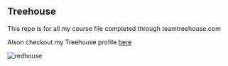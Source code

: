 ## Treehouse

This repo is for all my course file completed through teamtreehouse.com

Alson checkout my Treehouse profile [here](https://teamtreehouse.com/dalesellers)

![redhouse](https://user-images.githubusercontent.com/65518590/82364796-c202b180-99dd-11ea-841b-08dfa5d8bb1f.jpg)

